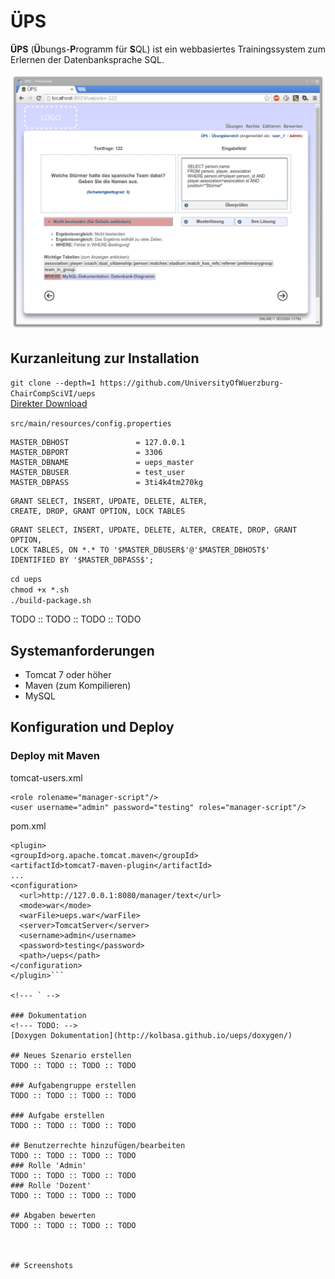 # ÜPS
**ÜPS** (**Ü**bungs-**P**rogramm für **S**QL) ist ein webbasiertes Trainingssystem zum Erlernen der Datenbanksprache SQL.

![](res/screenshots/ueps_neu_02.png)

## Kurzanleitung zur Installation

``git clone --depth=1 https://github.com/UniversityOfWuerzburg-ChairCompSciVI/ueps``<br/>
[Direkter Download](https://github.com/UniversityOfWuerzburg-ChairCompSciVI/ueps/archive/master.zip)

``src/main/resources/config.properties``<br/>

```
MASTER_DBHOST               = 127.0.0.1
MASTER_DBPORT               = 3306
MASTER_DBNAME               = ueps_master
MASTER_DBUSER               = test_user
MASTER_DBPASS               = 3ti4k4tm270kg
```

```
GRANT SELECT, INSERT, UPDATE, DELETE, ALTER,
CREATE, DROP, GRANT OPTION, LOCK TABLES
```

```
GRANT SELECT, INSERT, UPDATE, DELETE, ALTER, CREATE, DROP, GRANT OPTION,
LOCK TABLES, ON *.* TO '$MASTER_DBUSER$'@'$MASTER_DBHOST$'
IDENTIFIED BY '$MASTER_DBPASS$';
```

``cd ueps``<br/>
``chmod +x *.sh``<br/>
``./build-package.sh``<br/>

TODO :: TODO :: TODO :: TODO

## Systemanforderungen
* Tomcat 7 oder höher
* Maven (zum Kompilieren)
* MySQL

## Konfiguration und Deploy

### Deploy mit Maven
tomcat-users.xml<br/>
```
<role rolename="manager-script"/>
<user username="admin" password="testing" roles="manager-script"/>
```

<!--- ` -->

pom.xml
```
<plugin>
<groupId>org.apache.tomcat.maven</groupId>
<artifactId>tomcat7-maven-plugin</artifactId>
...
<configuration>
  <url>http://127.0.0.1:8080/manager/text</url>
  <mode>war</mode>
  <warFile>ueps.war</warFile>
  <server>TomcatServer</server>
  <username>admin</username>
  <password>testing</password>
  <path>/ueps</path>
</configuration>
</plugin>```

<!--- ` -->

### Dokumentation
<!--- TODO: -->
[Doxygen Dokumentation](http://kolbasa.github.io/ueps/doxygen/)

## Neues Szenario erstellen
TODO :: TODO :: TODO :: TODO

### Aufgabengruppe erstellen
TODO :: TODO :: TODO :: TODO

### Aufgabe erstellen
TODO :: TODO :: TODO :: TODO

## Benutzerrechte hinzufügen/bearbeiten
TODO :: TODO :: TODO :: TODO
### Rolle 'Admin'
TODO :: TODO :: TODO :: TODO
### Rolle 'Dozent'
TODO :: TODO :: TODO :: TODO

## Abgaben bewerten
TODO :: TODO :: TODO :: TODO



## Screenshots
